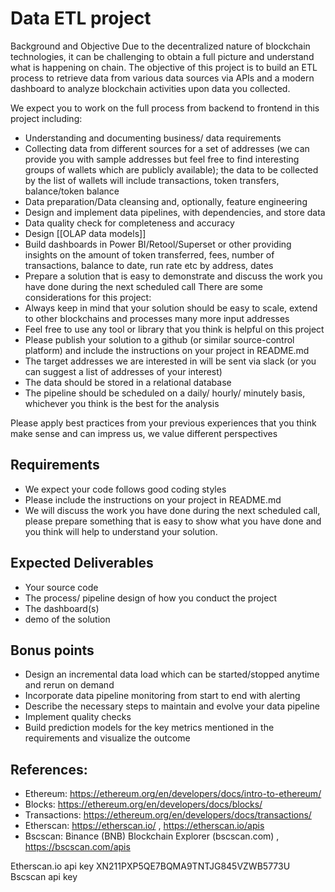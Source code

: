# Data ETL project

Background and Objective Due to the decentralized nature of blockchain technologies, it can be challenging to obtain a full picture and understand what is happening on chain. The objective of this project is to build an ETL process to retrieve data from various data sources via APIs and a modern dashboard to analyze blockchain activities upon data you collected. 

We expect you to work on the full process from backend to frontend in this project including: 
- Understanding and documenting business/ data requirements 
- Collecting data from different sources for a set of addresses (we can provide you with sample addresses but feel free to find interesting groups of wallets which are publicly available); the data to be collected by the list of wallets will include transactions, token transfers, balance/token balance 
- Data preparation/Data cleansing and, optionally, feature engineering 
- Design and implement data pipelines, with dependencies, and store data 
- Data quality check for completeness and accuracy 
- Design [[OLAP data models]] 
- Build dashboards in Power BI/Retool/Superset or other providing insights on the amount of token transferred, fees, number of transactions, balance to date, run rate etc by address, dates 
- Prepare a solution that is easy to demonstrate and discuss the work you have done during the next scheduled call There are some considerations for this project: 
- Always keep in mind that your solution should be easy to scale, extend to other blockchains and processes many more input addresses 
- Feel free to use any tool or library that you think is helpful on this project 
- Please publish your solution to a github (or similar source-control platform) and include the instructions on your project in README.md 
- The target addresses we are interested in will be sent via slack (or you can suggest a list of addresses of your interest) 
- The data should be stored in a relational database
- The pipeline should be scheduled on a daily/ hourly/ minutely basis, whichever you think is the best for the analysis 

Please apply best practices from your previous experiences that you think make sense and can impress us, we value different perspectives 

## Requirements
- We expect your code follows good coding styles 
- Please include the instructions on your project in README.md
- We will discuss the work you have done during the next scheduled call, please prepare something that is easy to show what you have done and you think will help to understand your solution. 

## Expected Deliverables
- Your source code 
- The process/ pipeline design of how you conduct the project 
- The dashboard(s) 
- demo of the solution 
 
## Bonus points
- Design an incremental data load which can be started/stopped anytime and rerun on demand 
- Incorporate data pipeline monitoring from start to end with alerting 
- Describe the necessary steps to maintain and evolve your data pipeline
- Implement quality checks 
- Build prediction models for the key metrics mentioned in the requirements and visualize the outcome 
 
## References: 
- Ethereum: https://ethereum.org/en/developers/docs/intro-to-ethereum/ 
- Blocks: https://ethereum.org/en/developers/docs/blocks/ 
- Transactions: https://ethereum.org/en/developers/docs/transactions/ 
- Etherscan: https://etherscan.io/ , https://etherscan.io/apis 
- Bscscan: Binance (BNB) Blockchain Explorer (bscscan.com) , https://bscscan.com/apis


Etherscan.io api key XN211PXP5QE7BQMA9TNTJG845VZWB5773U
Bscscan api key